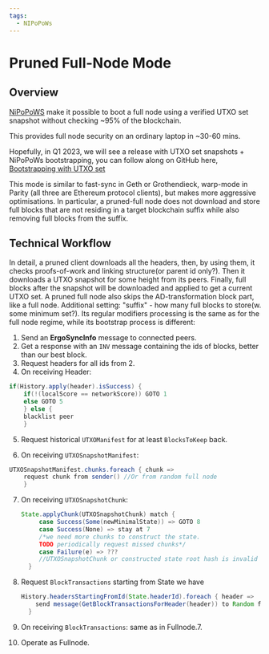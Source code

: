 ```yaml
---
tags:
  - NIPoPoWs
---
```


# Pruned Full-Node Mode

## Overview 

[NiPoPoWS](nipopows.md) make it possible to boot a full node using a verified UTXO set snapshot without checking ~95% of the blockchain.

This provides full node security on an ordinary laptop in ~30-60 mins.

Hopefully, in Q1 2023, we will see a release with UTXO set snapshots + NiPoPoWs bootstrapping, you can follow along on GitHub here, [Bootstrapping with UTXO set](https://github.com/ergoplatform/ergo/pull/1444)

This mode is similar to fast-sync in Geth or Grothendieck, warp-mode in Parity (all three are Ethereum protocol clients), but makes more aggressive optimisations. In particular, a pruned-full node does not download and store full blocks that are not residing in a target blockchain suffix while also removing full blocks from the suffix. 


## Technical Workflow

In detail, a pruned client downloads all the headers, then, by using them, it checks proofs-of-work and linking structure(or parent id only?). Then it downloads a UTXO snapshot for some height from its peers. Finally, full blocks after the snapshot will be downloaded and applied to get a current UTXO set. A pruned full node also skips the AD-transformation block part, like a full node. Additional setting: \"suffix\" - how many full blocks to store(w. some minimum set?). Its regular modifiers processing is the same as for the full node regime, while its bootstrap process is different:

1.  Send an **ErgoSyncInfo** message to connected peers.
2.  Get a response with an `INV` message containing the ids of blocks, better than our best block.
3.  Request headers for all ids from 2.
4.  On receiving Header:

```java
if(History.apply(header).isSuccess) {
    if(!(localScore == networkScore)) GOTO 1
    else GOTO 5
    } else {
    blacklist peer
    }
```

5.  Request historical `UTXOManifest` for at least `BlocksToKeep` back.

6.  On receiving `UTXOSnapshotManifest`:

```java
UTXOSnapshotManifest.chunks.foreach { chunk =>
    request chunk from sender() //Or from random full node
    }
```

7.  On receiving `UTXOSnapshotChunk`:

    ```java
    State.applyChunk(UTXOSnapshotChunk) match {
         case Success(Some(newMinimalState)) => GOTO 8
         case Success(None) => stay at 7
         /*we need more chunks to construct the state.
         TODO periodically request missed chunks*/
         case Failure(e) => ???
         //UTXOSnapshotChunk or constructed state root hash is invalid
      }
    ```

8.  Request `BlockTransactions` starting from State we have

    ```java
    History.headersStartingFromId(State.headerId).foreach { header =>
        send message(GetBlockTransactionsForHeader(header)) to Random full node
      }
    ```

9.  On receiving `BlockTransactions`: same as in Fullnode.7.
10. Operate as Fullnode.